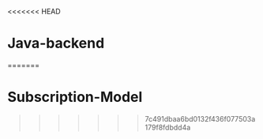 <<<<<<< HEAD
# Java-backend
=======
# Subscription-Model
>>>>>>> 7c491dbaa6bd0132f436f077503a179f8fdbdd4a
